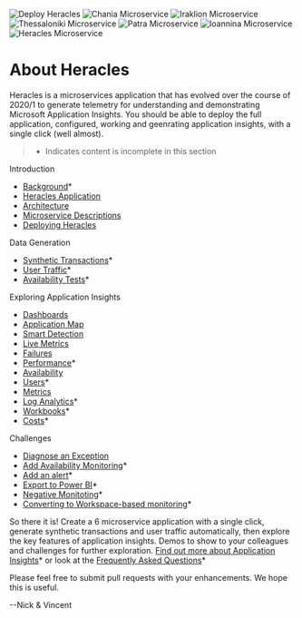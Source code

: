 ![Deploy Heracles](https://github.com/nikkh/heracles-ai/workflows/Deploy%20Heracles/badge.svg) ![Chania Microservice](https://github.com/nikkh/heracles-ai/workflows/Chania%20Microservice/badge.svg) ![Iraklion Microservice](https://github.com/nikkh/heracles-ai/workflows/Iraklion%20Microservice/badge.svg) ![Thessaloniki Microservice](https://github.com/nikkh/heracles-ai/workflows/Thessaloniki%20Microservice/badge.svg) ![Patra Microservice](https://github.com/nikkh/heracles-ai/workflows/Patra%20Microservice/badge.svg) ![Ioannina Microservice](https://github.com/nikkh/heracles-ai/workflows/Ioannina%20Microservice/badge.svg) ![Heracles Microservice](https://github.com/nikkh/heracles-ai/workflows/Heracles%20Microservice/badge.svg)


# About Heracles

Heracles is a microservices application that has evolved over the course of 2020/1 to generate telemetry for understanding and demonstrating Microsoft Application Insights. You should be able to deploy the full application, configured, working and geenrating application insights, with a single click (well almost).

> * Indicates content is incomplete in this section

Introduction
- [Background](docs/intro/background.md)*
- [Heracles Application](docs/intro/heracles-application.md)
- [Architecture](docs/intro/heracles-architecture.md)
- [Microservice Descriptions](docs/intro/microservice-descriptions.md)
- [Deploying Heracles](docs/intro/deploying-heracles.md)

Data Generation
- [Synthetic Transactions](docs/gen/data-gen-synthetic.md)*
- [User Traffic](docs/gen/data-gen-user-traffic.md)*
- [Availability Tests](docs/gen/data-gen-availability-tests.md)*

Exploring Application Insights
- [Dashboards](docs/demo/ai-dashboards.md)
- [Application Map](docs/demo/ai-application-map.md)
- [Smart Detection](docs/demo/ai-smart-detection.md)
- [Live Metrics](docs/demo/ai-live-metrics.md)
- [Failures](docs/demo/ai-failures.md)
- [Performance](docs/demo/ai-performance.md)*
- [Availability](docs/demo/ai-availability.md)
- [Users](docs/demo/ai-users.md)*
- [Metrics](docs/demo/ai-metrics.md)
- [Log Analytics](docs/demo/ai-log-analytics.md)*
- [Workbooks](docs/demo/ai-workbooks.md)*
- [Costs](docs/demo/ai-costs.md)*

Challenges
- [Diagnose an Exception](docs/challenges/diagnose-exception.md)
- [Add Availability Monitoring](docs/challenges/availability-monitoring.md)*
- [Add an alert](docs/challenges/add-alert.md)*
- [Export to Power BI](docs/challenges/export-powerbi.md)*
- [Negative Monitoting](docs/challenges/negative-monitoring.md)*
- [Converting to Workspace-based monitoring](docs/challenges/workspace-based.md)*

So there it is!  Create a 6 microservice application with a single click, generate synthetic transactions and user traffic automatically, then explore the key features of application insights.  Demos to show to your colleagues and challenges for further exploration.  [Find out more about Application Insights](docs/find-out-more.md)* or look at the [Frequently Asked Questions](docs/faq.md)*

Please feel free to submit pull requests with your enhancements. We hope this is useful.

--Nick & Vincent
